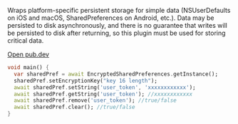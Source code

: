 Wraps platform-specific persistent storage for simple data (NSUserDefaults on iOS and macOS,
SharedPreferences on Android, etc.). Data may be persisted to disk asynchronously, and there is no
guarantee that writes will be persisted to disk after returning, so this plugin must be used for
storing critical data. 

[Open pub.dev](https://pub.dev/packages/encrypt_shared_preferences)

```dart
void main() {
  var sharedPref = await EncryptedSharedPreferences.getInstance();
  sharedPref.setEncryptionKey("key 16 length");
  await sharedPref.setString('user_token', 'xxxxxxxxxxxx');
  await sharedPref.getString('user_token'); //xxxxxxxxxxxx
  await sharedPref.remove('user_token'); //true/false
  await sharedPref.clear(); //true/false
}

```

